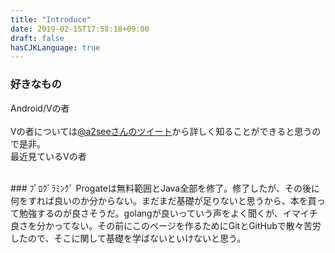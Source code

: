 ```yaml
---
title: "Introduce"
date: 2019-02-15T17:58:18+09:00
draft: false
hasCJKLanguage: true
---
```


<!--Introduce-->
<!--more-->
### 好きなもの<br>
Android/Vの者<br>
<br>
Vの者については[@a2seeさんのツイート](https://twitter.com/a2see/status/1062656080038191104)から詳しく知ることができると思うので是非。<br>
最近見ているVの者<br>

<br>
### ﾌﾟﾛｸﾞﾗﾐﾝｸﾞ
Progateは無料範囲とJava全部を修了。修了したが、その後に何をすれば良いのか分からない。まだまだ基礎が足りないと思うから、本を買って勉強するのが良さそうだ。golangが良いっていう声をよく聞くが、イマイチ良さを分かってない。その前にこのページを作るためにGitとGitHubで散々苦労したので、そこに関して基礎を学ばないといけないと思う。
